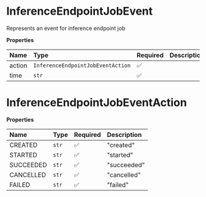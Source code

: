 # InferenceEndpointJobEvent

Represents an event for inference endpoint job

**Properties**

| Name   | Type                              | Required | Description |
| :----- | :-------------------------------- | :------- | :---------- |
| action | `InferenceEndpointJobEventAction` | ✅       |             |
| time   | `str`                             | ✅       |             |

# InferenceEndpointJobEventAction

**Properties**

| Name      | Type  | Required | Description |
| :-------- | :---- | :------- | :---------- |
| CREATED   | `str` | ✅       | "created"   |
| STARTED   | `str` | ✅       | "started"   |
| SUCCEEDED | `str` | ✅       | "succeeded" |
| CANCELLED | `str` | ✅       | "cancelled" |
| FAILED    | `str` | ✅       | "failed"    |
